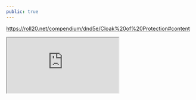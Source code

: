 ```yaml
---
public: true
---
```

https://roll20.net/compendium/dnd5e/Cloak%20of%20Protection#content
<iframe src="https://roll20.net/compendium/dnd5e/Cloak%20of%20Protection#content" style="
1.  position: relative;
2.   width: 100%;
3.   height:
    
    1500px
    
    ;
  "></iframe>